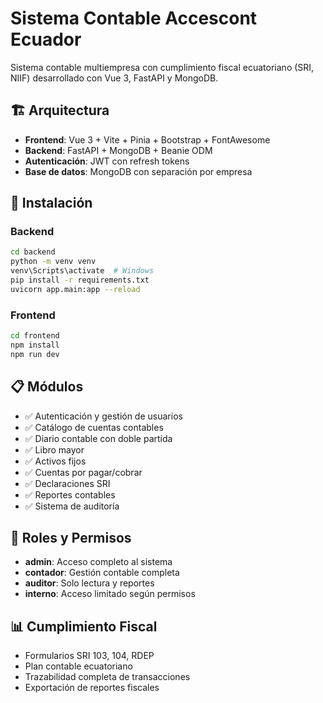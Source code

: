 # Sistema Contable  Accescont Ecuador

Sistema contable multiempresa con cumplimiento fiscal ecuatoriano (SRI, NIIF) desarrollado con Vue 3, FastAPI y MongoDB.

## 🏗️ Arquitectura

- **Frontend**: Vue 3 + Vite + Pinia + Bootstrap + FontAwesome
- **Backend**: FastAPI + MongoDB + Beanie ODM
- **Autenticación**: JWT con refresh tokens
- **Base de datos**: MongoDB con separación por empresa

## 🚀 Instalación

### Backend
```bash
cd backend
python -m venv venv
venv\Scripts\activate  # Windows
pip install -r requirements.txt
uvicorn app.main:app --reload
```

### Frontend
```bash
cd frontend
npm install
npm run dev
```

## 📋 Módulos

- ✅ Autenticación y gestión de usuarios
- ✅ Catálogo de cuentas contables
- ✅ Diario contable con doble partida
- ✅ Libro mayor
- ✅ Activos fijos
- ✅ Cuentas por pagar/cobrar
- ✅ Declaraciones SRI
- ✅ Reportes contables
- ✅ Sistema de auditoría

## 🔐 Roles y Permisos

- **admin**: Acceso completo al sistema
- **contador**: Gestión contable completa
- **auditor**: Solo lectura y reportes
- **interno**: Acceso limitado según permisos

## 📊 Cumplimiento Fiscal

- Formularios SRI 103, 104, RDEP
- Plan contable ecuatoriano
- Trazabilidad completa de transacciones
- Exportación de reportes fiscales










